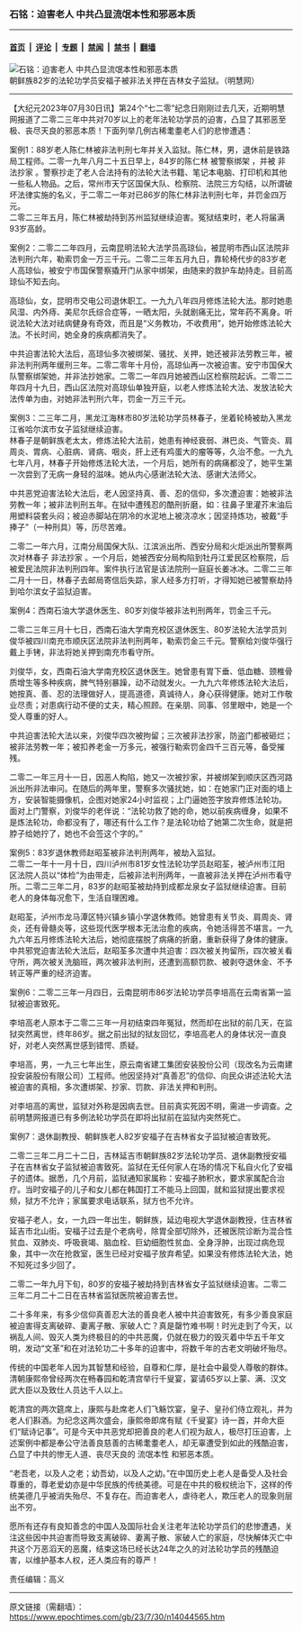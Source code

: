 ### 石铭：迫害老人 中共凸显流氓本性和邪恶本质

---

#### [首页](../../../..?n14044565) &nbsp;|&nbsp; [评论](../../../../../epoch-comment?n14044565) &nbsp;|&nbsp; [专题](../../../../../epoch-special?n14044565) &nbsp;|&nbsp; [禁闻](../../../../../epoch-news?n14044565) &nbsp;|&nbsp; [禁书](../../../../../books?n14044565) &nbsp;|&nbsp; [翻墙](https://github.com/gfw-breaker/nogfw/blob/master/README.md?n14044565)


<div><img alt="石铭：迫害老人 中共凸显流氓本性和邪恶本质" class="attachment-djy_600_400 size-djy_600_400 wp-post-image" src="https://i.epochtimes.com/assets/uploads/2021/10/id13322807-20210802051237701.jpeg"/>
<div class="caption">
 朝鲜族82岁的法轮功学员安福子被非法关押在吉林女子监狱。（明慧网）
</div></div><hr/><div class="post_content" id="artbody" itemprop="articleBody">
 <!-- article content begin -->
 <p>
  【大纪元2023年07月30日讯】第24个“七二零”纪念日刚刚过去几天，近期明慧网报道了二零二三年中共对70岁以上的老年法轮功学员的迫害，凸显了其邪恶至极、丧尽天良的邪恶本质！下面列举几例古稀耄耋老人们的悲惨遭遇：
 </p>
 <p>
  案例1：88岁老人陈仁林被非法判刑七年并关入监狱。陈仁林，男，退休前是铁路局工程师。二零一九年八月二十五日早上，84岁的陈仁林
  <ok href="https://www.epochtimes.com/gb/tag/%E8%A2%AB%E8%AD%A6%E5%AF%9F%E7%BB%91%E6%9E%B6.html">
   被警察绑架
  </ok>
  ，并被
  <ok href="https://www.epochtimes.com/gb/tag/%E9%9D%9E%E6%B3%95%E6%8A%84%E5%AE%B6.html">
   非法抄家
  </ok>
  。警察抄走了老人合法持有的法轮大法书籍、笔记本电脑、打印机和其他一些私人物品。之后，常州市天宁区国保大队、检察院、法院三方勾结，以所谓破坏法律实施的名义，于二零二一年对已86岁的陈仁林非法判刑七年，并罚金四万元。
  <br/>
  二零二三年五月，陈仁林被劫持到苏州监狱继续迫害。冤狱结束时，老人将届满93岁高龄。
 </p>
 <p>
  案例2：二零二二年四月，云南昆明法轮大法学员高琼仙，被昆明市西山区法院非法判刑六年，勒索罚金一万三千元。二零二三年五月九日，靠轮椅代步的83岁老人高琼仙，被安宁市国保警察撬开门从家中绑架，由随来的救护车劫持走。目前高琼仙不知去向。
 </p>
 <p>
  高琼仙，女，昆明市交电公司退休职工。一九九八年四月修炼法轮大法。那时她患风湿、内外痔、美尼尔氏综合症等，一晒太阳，头就剧痛无比，常年药不离身。听说法轮大法对祛病健身有奇效，而且是“义务教功，不收费用”，她开始修炼法轮大法。不长时间，她全身的疾病都消失了。
 </p>
 <p>
  中共迫害法轮大法后，高琼仙多次被绑架、骚扰、关押，她还被非法劳教三年，被非法判刑两年缓刑三年。二零二零年十月份，高琼仙再一次被迫害。安宁市国保大队警察绑架她，并非法抄她家。二零二一年四月她被西山区检察院起诉。二零二二年四月十九日，西山区法院对高琼仙单独开庭，以老人修炼法轮大法、发放法轮大法传单为由，对她非法判刑六年，罚金一万三千元。
 </p>
 <p>
  案例3：二三年二月，黑龙江海林市80岁法轮功学员林春子，坐着轮椅被劫入黑龙江省哈尔滨市女子监狱继续迫害。
  <br/>
  林春子是朝鲜族老太太，修炼法轮大法前，她患有神经衰弱、淋巴炎、气管炎、肩周炎、胃病、心脏病、肾病、咽炎，肝上还有鸡蛋大的瘤等等，久治不愈。一九九七年八月，林春子开始修炼法轮大法，一个月后，她所有的病痛都没了，她平生第一次尝到了无病一身轻的滋味。她从内心感谢法轮大法、感谢大法师父。
 </p>
 <p>
  中共恶党迫害法轮大法后，老人因坚持真、善、忍的信仰，多次遭迫害：她被非法劳教一年；被非法判刑五年。在狱中遭残忍的酷刑折磨，如：往鼻子里灌芥末油后用塑料袋套头闷；被迫赤脚站在阴冷的水泥地上被浇凉水；因坚持炼功，被戴“手捧子”（一种刑具）等，历尽苦难。
 </p>
 <p>
  二零二一年六月，江南分局国保大队、江滨派出所、西安分局和火炬派出所警察两次对林春子
  <ok href="https://www.epochtimes.com/gb/tag/%E9%9D%9E%E6%B3%95%E6%8A%84%E5%AE%B6.html">
   非法抄家
  </ok>
  。一个月后，她被西安分局构陷到牡丹江爱民区检察院，后被爱民法院非法判刑四年。案件执行法官是该法院刑一庭庭长姜冰冰。二零二三年二月十一日，林春子去邮局寄信后失踪，家人经多方打听，才得知她已被警察劫持到哈尔滨女子监狱迫害。
 </p>
 <p>
  案例4：西南石油大学退休医生、80岁刘俊华被非法判刑两年，罚金三千元。
 </p>
 <p>
  二零二三年三月十七日，西南石油大学南充校区退休医生、80岁法轮大法学员刘俊华被四川南充市顺庆区法院非法判刑两年，勒索罚金三千元。警察给刘俊华强行戴上手铐，非法将她关押到南充市看守所。
 </p>
 <p>
  刘俊华，女，西南石油大学南充校区退休医生。她曾患有胃下垂、低血糖、颈椎骨质增生等多种疾病，脾气特别暴躁，动不动就发火。一九九六年修炼法轮大法后，她按真、善、忍的法理做好人，提高道德，真诚待人，身心获得健康。她对工作敬业尽责；对患病行动不便的丈夫，精心照顾。在亲朋、同事、邻里眼中，她是一个受人尊重的好人。
 </p>
 <p>
  中共迫害法轮大法以来，刘俊华四次被拘留；三次被非法抄家，防盗门都被砸烂；被非法劳教一年；被扣养老金一万多元，被强行勒索罚金四千三百元等，备受摧残。
 </p>
 <p>
  二零二一年三月十一日，因恶人构陷，她又一次被抄家，并被绑架到顺庆区西河路派出所非法审问。在随后的两年里，警察多次骚扰她，如：在她家门正对面的墙上方，安装智能摄像机，企图对她家24小时监视；上门逼她签字放弃修炼法轮功。面对上门警察，刘俊华的老伴说：“法轮功救了她的命，她以前疾病缠身，如果不是炼法轮功，命都没有了，哪还有什么工作？是法轮功给了她第二次生命，就是把脖子给她拧了，她也不会签这个字的。”
 </p>
 <p>
  案例5：83岁退休教师赵昭荃被非法判刑两年，被劫入监狱。
  <br/>
  二零二一年十一月十日，四川泸州市81岁女性法轮功学员赵昭荃，被泸州市江阳区法院人员以“体检”为由带走，后被非法判刑两年，一直被非法关押在泸州市看守所。二零二三年二月，83岁的赵昭荃被劫持到成都龙泉女子监狱继续迫害。目前老人的身体每况愈下，生活自理困难。
 </p>
 <p>
  赵昭荃，泸州市龙马潭区特兴镇乡镇小学退休教师。她曾患有关节炎、肩周炎、肾炎，还有骨髓炎等，这些现代医学根本无法治愈的疾病，令她活得苦不堪言。一九九六年五月修炼法轮大法后，她彻底摆脱了病痛的折磨，重新获得了身体的健康。中共邪党迫害法轮大法后，赵昭荃多次遭中共迫害：四次被关拘留所，四次被关看守所，两次被关洗脑班，两次被非法判刑，还遭到高额罚款、被剥夺退休金、不予转正等严重的经济迫害。
 </p>
 <p>
  案例6：二零二三年一月四日，云南昆明市86岁法轮功学员李培高在云南省第一监狱被迫害致死。
 </p>
 <p>
  李培高老人原本于二零二三年一月初结束四年冤狱，然而却在出狱的前几天，在监狱突然离世，终年86岁。据之前出狱的狱友回忆，李培高老人的身体状况一直良好，对老人突然离世感到错愕、质疑。
 </p>
 <p>
  李培高，男，一九三七年出生，原云南省建工集团安装股份公司（现改名为云南建投安装股份有限公司）工程师。他因坚持对“真善忍”的信仰、向民众讲述法轮大法被迫害的真相，多次遭绑架、抄家、罚款、非法关押和判刑。
 </p>
 <p>
  对李培高的离世，监狱对外称是因病去世。目前真实死因不明，需进一步调查。之前明慧网报道已有多例法轮功学员在即将出狱前在监狱内突然死亡。
 </p>
 <p>
  案例7：退休副教授、朝鲜族老人82岁安福子在吉林省女子监狱被迫害致死。
 </p>
 <p>
  二零二三年二月二十二日，吉林延吉市朝鲜族82岁法轮功学员、退休副教授安福子在吉林省女子监狱被迫害致死。监狱在无任何家人在场的情况下私自火化了安福子的遗体。据悉，几个月前，监狱通知家属称：安福子肺积水，要求家属配合治疗。当时安福子的儿子和女儿都在韩国打工不能马上回国，就和监狱提出要求视频，狱方不允许；家属要求电话联系，狱方也不允许。
 </p>
 <p>
  安福子老人，女，一九四一年出生，朝鲜族，延边电视大学退休副教授，住吉林省延吉市北山街。安福子过去是个老病号，除胃全部切除外，还被医院诊断为混合性贫血、双肺炎、呼吸衰竭、脑血栓、巨幼细胞性贫血、全身浮肿，出现过病危现象，其中一次在抢救室，医生已经对安福子放弃希望。如果没有修炼法轮大法，她不知死过多少回了。
 </p>
 <p>
  二零二一年九月下旬，80岁的安福子被劫持到吉林省女子监狱继续迫害。二零二三年二月二十二日在吉林省监狱医院被迫害去世。
 </p>
 <p>
  二十多年来，有多少信仰真善忍大法的善良老人被中共迫害致死，有多少善良家庭被迫害得支离破碎、妻离子散、家破人亡？真是罄竹难书啊！时光走到了今天，以祸乱人间、毁灭人类为终极目的的中共恶魔，仍就在极力的毁灭着中华五千年文明，发动“文革”和在对法轮功二十多年的迫害中，将数千年的古老文明破坏殆尽。
 </p>
 <p>
  传统的中国老年人因为其智慧和经验，自尊和仁厚，是社会中最受人尊敬的群体。清朝康熙帝曾经两次在畅春园和乾清宫举行千叟宴，宴请65岁以上蒙、满、汉文武大臣以及致仕人员达千人以上。
 </p>
 <p>
  乾清宫的两次筵席上，康熙与赴席老人们飞觞饮宴，皇子、皇孙们侍立观礼，并为老人们斟酒。为纪念这两次盛会，康熙帝即席有赋《千叟宴》诗一首，并命大臣们“赋诗记事”。可是今天中共恶党却把善良的老人们视为敌人，极尽打压迫害，上述案例中都是奉公守法善良慈善的古稀耄耋老人，却无辜遭受到如此的残酷迫害，凸显了中共的惨无人道、丧尽天良的
  <ok href="https://www.epochtimes.com/gb/tag/%E6%B5%81%E6%B0%93%E6%9C%AC%E6%80%A7.html">
   流氓本性
  </ok>
  和邪恶本质。
 </p>
 <p>
  “老吾老，以及人之老；幼吾幼，以及人之幼。”在中国历史上老人是备受人及社会尊重的，尊老爱幼亦是中华民族的传统美德。可是在中共的极权统治下，这样的传统美德几乎被消失殆尽、不复存在。而迫害老人，虐待老人，欺压老人的现象则层出不穷。
 </p>
 <p>
  愿所有还存有良知善念的中国人及国际社会关注老年法轮功学员们的悲惨遭遇，关注这些因中共迫害而导致支离破碎、妻离子散、家破人亡的家庭，尽快解体灭亡中共这个万恶滔天的恶魔，结束这场已经长达24年之久的对法轮功学员的残酷迫害，以维护基本人权，还人类应有的尊严！
 </p>
 <p>
  责任编辑：高义
 </p>
 <!-- article content end -->
 <div id="below_article_ad">
 </div>
</div>


---

原文链接（需翻墙）：https://www.epochtimes.com/gb/23/7/30/n14044565.htm